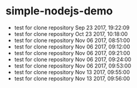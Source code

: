 # simple-nodejs-demo
* test for clone repository Sep 23 2017, 19:22:09
* test for clone repository Oct 23 2017, 10:18:00
* test for clone repository Nov 06 2017, 08:51:00
* test for clone repository Nov 06 2017, 09:12:00
* test for clone repository Nov 06 2017, 09:21:00
* test for clone repository Nov 06 2017, 09:24:00
* test for clone repository Nov 06 2017, 09:53:00
* test for clone repository Nov 13 2017, 09:55:00
* test for clone repository Nov 13 2017, 09:56:00